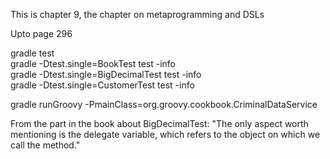 This is chapter 9, the chapter on metaprogramming and DSLs    

Upto page 296   

gradle test   
gradle -Dtest.single=BookTest test -info    
gradle -Dtest.single=BigDecimalTest test -info    
gradle -Dtest.single=CustomerTest test -info    

gradle runGroovy -PmainClass=org.groovy.cookbook.CriminalDataService

From the part in the book about BigDecimalTest: "The only aspect worth mentioning is the delegate variable, which refers to the object on which we call the method."    



